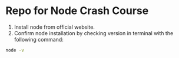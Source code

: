# Repo for Node Crash Course

1. Install node from official website.
2. Confirm node installation by checking version in terminal with the following command:

```cmd
node -v
```
